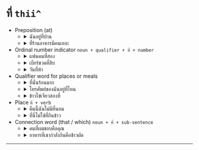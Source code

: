 # ที่ `thii^`

- Preposition (at)
    - <details><summary>ฉันอยู่ที่บ้าน</summary><details><summary><code>shanˇ yuu` thii^ baan^</code></summary>I am at home.</details></details>
    - <details><summary>ที่ร้านอาหารมีคนเยอะ</summary><details><summary><code>thii^ raan´ aa haanˇ mii khon yoe´</code></summary>There are many people in the restaurant.</details></details>
- Ordinal number indicator `noun + qualifier + ที่ + number`
    - <details><summary>แฟนคนที่สอง</summary><details><summary><code>faen khon thii^ sɔɔngˇ</code></summary>the second girlfriend/boyfriend</details></details>
    - <details><summary>เบียร์ขวดที่สิบ</summary><details><summary><code>biia khuad` thii^ sib`</code></summary>the tenth bottle of beer</details></details>
    - <details><summary>วันที่ห้า</summary><details><summary><code>wan thii^ haa^</code></summary>the fifth day / date five</details></details>
- Qualifier word for places or meals
    - <details><summary>ที่นั่นร้อนมาก</summary><details><summary><code>thii^ nan^ rɔɔn´ maak^</code></summary>It's very hot over there.</details></details>
    - <details><summary>โทรศัพท์ของฉันอยู่ที่ไหน</summary><details><summary><code>thoo ra´ sab` khɔɔngˇ shanˇ yuu` thii^ naiˇ</code></summary>Where is my phone?</details></details>
    - <details><summary>ข้าวไข่เจียวสองที่</summary><details><summary><code>khaaw^ khai` ciao sɔɔngˇ thii^</code></summary>Omelette with rice for two</details></details>
- Place `ที่ + verb`
    - <details><summary>คืนนี้ฉันไม่มีที่นอน</summary><details><summary><code>khuuen nii´ shanˇ mai^ mii thii^ nɔɔn</code></summary>Tonight I don't have a place to sleep.</details></details>
    - <details><summary>ที่นี่ไม่ใช่ที่กินข้าว</summary><details><summary><code>thii^ nii^ mai^ shai^ thii^ kin khaaw^</code></summary>Here is not a place to eat.</details></details>
- Connection word (that / which) `noun + ที่ + sub-sentence`
    - <details><summary>คนที่ผมชอบคือคุณ</summary><details><summary><code>khon thii^ phomˇ shɔɔb^ khuue khun</code></summary>The person that I like is you.</details></details>
    - <details><summary>อาหารที่เขากำลังกินคือข้าวผัด</summary><details><summary><code>aa haanˇ thii^ khaoˇ gam lang gin khuue khaaw^ phad`</code></summary>The food that he is eating is fried rice.</details></details>

---
